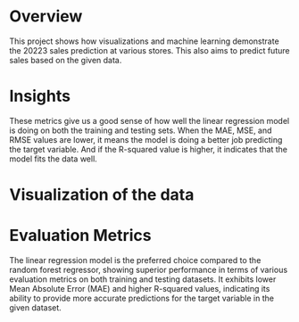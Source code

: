 # Overview
This project shows how visualizations and machine learning demonstrate the 20223 sales prediction at various stores. This also aims to predict future sales based on the given data. 

# Insights 
These metrics give us a good sense of how well the linear regression model is doing on both the training and testing sets. When the MAE, MSE, and RMSE values are lower, it means the model is doing a better job predicting the target variable. And if the R-squared value is higher, it indicates that the model fits the data well.


# Visualization of the data



# Evaluation Metrics
The linear regression model is the preferred choice compared to the random forest regressor, showing superior performance in terms of various evaluation metrics on both training and testing datasets. It exhibits lower Mean Absolute Error (MAE) and higher R-squared values, indicating its ability to provide more accurate predictions for the target variable in the given dataset.

